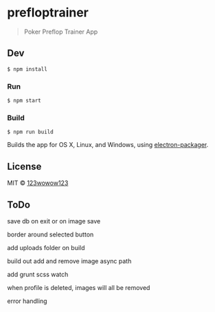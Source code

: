 # prefloptrainer

> Poker Preflop Trainer App


## Dev

```
$ npm install
```

### Run

```
$ npm start
```

### Build

```
$ npm run build
```

Builds the app for OS X, Linux, and Windows, using [electron-packager](https://github.com/electron-userland/electron-packager).


## License

MIT © [123wowow123](http://n/A)


## ToDo
save db on exit or on image save

border around selected button

add uploads folder on build

build out add and remove image async path

add grunt scss watch

when profile is deleted, images will all be removed

error handling
